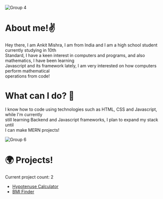 
![Group 4](https://github.com/CodedAnkit/CodedAnkit/assets/136353031/a277aae4-fc33-4f5d-a991-08af1e246207)

# About me!✌️
Hey there, I am Ankit Mishra, I am from India and I am a high school student currently studying in 10th<br> Standard, I have a keen interest in computers and programs, and also mathematics, I have been learning <br> Javascript and its framework lately, I am very interested on how computers perform mathematical <br> operations from code!

# What can I do? 🤔

I know how to code using technologies such as HTML, CSS and Javascript, while I'm currently <br> still learning Backend and Javascript frameworks, I plan to expand my stack until  <br> I can make MERN projects!


![Group 6](https://github.com/CodedAnkit/CodedAnkit/assets/136353031/8e1bf1cf-5b71-4268-a0dc-e2d53a7beba3)

# 🌍 Projects!
Current project count: 2

- [Hypotenuse Calculator](https://github.com/CodedAnkit/HypotenuseCalculator)
- [BMI Finder](https://hypotenuse-calculator.netlify.app/)
